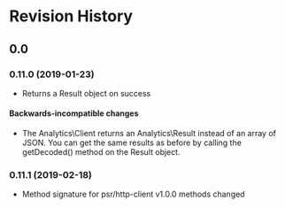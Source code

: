 # Revision History

## 0.0

### 0.11.0 (2019-01-23)

* Returns a Result object on success

#### Backwards-incompatible changes

* The Analytics\Client returns an Analytics\Result instead of an array of JSON. You can get the same results as before by calling the getDecoded() method on the Result object.

### 0.11.1 (2019-02-18)

* Method signature for psr/http-client v1.0.0 methods changed  